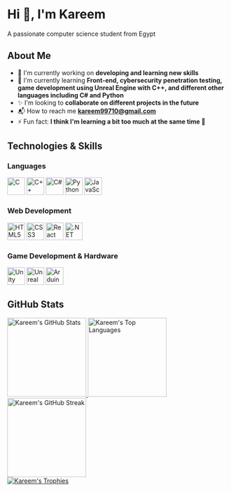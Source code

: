 # Hi 👋, I'm Kareem  
A passionate computer science student from Egypt  

## About Me
- 🔭 I'm currently working on **developing and learning new skills**  
- 🌱 I'm currently learning **Front-end, cybersecurity penetration testing, game development using Unreal Engine with C++, and different other languages including C# and Python**  
- ✨ I'm looking to **collaborate on different projects in the future**  
- 📬 How to reach me **[kareem99710@gmail.com](mailto:kareem99710@gmail.com)**  
- ⚡ Fun fact: **I think I'm learning a bit too much at the same time 🤯**  

## Technologies & Skills

### Languages
<p align="left">
  <img src="https://cdn.jsdelivr.net/gh/devicons/devicon/icons/c/c-original.svg" width="40" height="40" alt="C"/>
  <img src="https://cdn.jsdelivr.net/gh/devicons/devicon/icons/cplusplus/cplusplus-original.svg" width="40" height="40" alt="C++"/>
  <img src="https://cdn.jsdelivr.net/gh/devicons/devicon/icons/csharp/csharp-original.svg" width="40" height="40" alt="C#"/>
  <img src="https://cdn.jsdelivr.net/gh/devicons/devicon/icons/python/python-original.svg" width="40" height="40" alt="Python"/>
  <img src="https://cdn.jsdelivr.net/gh/devicons/devicon/icons/javascript/javascript-original.svg" width="40" height="40" alt="JavaScript"/>
</p>

### Web Development
<p align="left">
  <img src="https://cdn.jsdelivr.net/gh/devicons/devicon/icons/html5/html5-original.svg" width="40" height="40" alt="HTML5"/>
  <img src="https://cdn.jsdelivr.net/gh/devicons/devicon/icons/css3/css3-original.svg" width="40" height="40" alt="CSS3"/>
  <img src="https://cdn.jsdelivr.net/gh/devicons/devicon/icons/react/react-original.svg" width="40" height="40" alt="React"/>
  <img src="https://cdn.jsdelivr.net/gh/devicons/devicon/icons/dot-net/dot-net-original.svg" width="40" height="40" alt=".NET"/>
</p>

### Game Development & Hardware
<p align="left">
  <img src="https://cdn.jsdelivr.net/gh/devicons/devicon/icons/unity/unity-original.svg" width="40" height="40" alt="Unity"/>
  <img src="https://cdn.jsdelivr.net/gh/devicons/devicon/icons/unrealengine/unrealengine-original.svg" width="40" height="40" alt="Unreal Engine"/>
  <img src="https://cdn.jsdelivr.net/gh/devicons/devicon/icons/arduino/arduino-original.svg" width="40" height="40" alt="Arduino"/>
</p>

## GitHub Stats

<div>
  <a href="https://github.com/KareemH-1">
    <img height="180em" src="https://github-readme-stats.vercel.app/api?username=KareemH-1&show_icons=true&theme=radical&hide_border=true&count_private=true" alt="Kareem's GitHub Stats" />
  </a>
  <a href="https://github.com/KareemH-1">
    <img height="180em" src="https://github-readme-stats.vercel.app/api/top-langs/?username=KareemH-1&layout=compact&theme=radical&hide_border=true" alt="Kareem's Top Languages" />
  </a>
</div>

<div>
  <a href="https://github.com/KareemH-1">
    <img height="180em" src="https://streak-stats.demolab.com/?user=KareemH-1&theme=radical&hide_border=true" alt="Kareem's GitHub Streak" />
  </a>
</div>

<div>
  <a href="https://github.com/KareemH-1">
    <img src="https://github-profile-trophy.vercel.app/?username=KareemH-1&theme=radical&column=7&margin-w=15&margin-h=15" alt="Kareem's Trophies" />
  </a>
</div>

